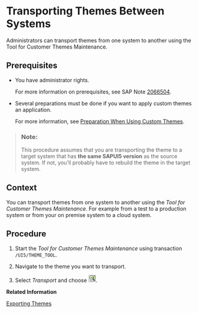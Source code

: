 <!-- loio978277706dab41999d5e1df7a2328af2 -->

# Transporting Themes Between Systems

Administrators can transport themes from one system to another using the Tool for Customer Themes Maintenance.



<a name="loio978277706dab41999d5e1df7a2328af2__prereq_N10015_N10012_N10001"/>

## Prerequisites

-   You have administrator rights.

    For more information on prerequisites, see SAP Note [2066504](https://launchpad.support.sap.com/#/notes/2066504).

-   Several preparations must be done if you want to apply custom themes an application.

    For more information, see [Preparation When Using Custom Themes](preparation-when-using-custom-themes-ea9f0da.md).


> ### Note:  
> This procedure assumes that you are transporting the theme to a target system that has **the same SAPUI5 version** as the source system. If not, you'll probably have to rebuild the theme in the target system.



<a name="loio978277706dab41999d5e1df7a2328af2__context_dq2_3v4_c2b"/>

## Context

You can transport themes from one system to another using the *Tool for Customer Themes Maintenance*. For example from a test to a production system or from your on premise system to a cloud system.



## Procedure

1.  Start the *Tool for Customer Themes Maintenance* using transaction `/UI5/THEME_TOOL`.

2.  Navigate to the theme you want to transport.

3.  Select *Transport* and choose ![Choose (F2)](images/Choose_F2_54818e9.png).


**Related Information**  


[Exporting Themes](../Create-Themes/exporting-themes-26e5140.md "Administrators use the export function to download themes as zip files from the UI theme designer to a local hard disk.")

